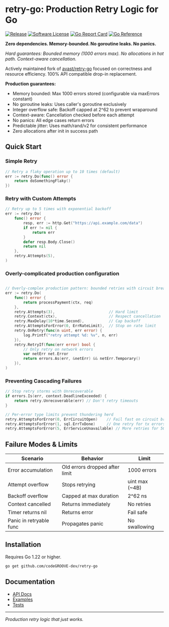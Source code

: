 # retry-go: Production Retry Logic for Go

[![Release](https://img.shields.io/github/release/codeGROOVE-dev/retry-go.svg?style=flat-square)](https://github.com/codeGROOVE-dev/retry-go/releases/latest)
[![Software License](https://img.shields.io/badge/license-MIT-brightgreen.svg?style=flat-square)](LICENSE.md)
[![Go Report Card](https://goreportcard.com/badge/github.com/codeGROOVE-dev/retry-go?style=flat-square)](https://goreportcard.com/report/github.com/codeGROOVE-dev/retry-go)
[![Go Reference](https://pkg.go.dev/badge/github.com/codeGROOVE-dev/retry-go.svg)](https://pkg.go.dev/github.com/codeGROOVE-dev/retry-go)

**Zero dependencies. Memory-bounded. No goroutine leaks. No panics.**

*Hard guarantees: Bounded memory (1000 errors max). No allocations in hot path. Context-aware cancellation.*

Actively maintained fork of [avast/retry-go](https://github.com/avast/retry-go) focused on correctness and resource efficiency. 100% API compatible drop-in replacement.

**Production guarantees:**
- Memory bounded: Max 1000 errors stored (configurable via maxErrors constant)
- No goroutine leaks: Uses caller's goroutine exclusively
- Integer overflow safe: Backoff capped at 2^62 to prevent wraparound
- Context-aware: Cancellation checked before each attempt
- No panics: All edge cases return errors
- Predictable jitter: Uses math/rand/v2 for consistent performance
- Zero allocations after init in success path

## Quick Start

### Simple Retry

```go
// Retry a flaky operation up to 10 times (default)
err := retry.Do(func() error {
    return doSomethingFlaky()
})
```

### Retry with Custom Attempts

```go
// Retry up to 5 times with exponential backoff
err := retry.Do(
    func() error {
        resp, err := http.Get("https://api.example.com/data")
        if err != nil {
            return err
        }
        defer resp.Body.Close()
        return nil
    },
    retry.Attempts(5),
)
```

### Overly-complicated production configuration

```go

// Overly-complex production pattern: bounded retries with circuit breaking
err := retry.Do(
    func() error {
        return processPayment(ctx, req)
    },
    retry.Attempts(3),                        // Hard limit
    retry.Context(ctx),                       // Respect cancellation
    retry.MaxDelay(10*time.Second),           // Cap backoff
    retry.AttemptsForError(0, ErrRateLimit),  // Stop on rate limit
    retry.OnRetry(func(n uint, err error) {
        log.Printf("retry attempt %d: %v", n, err)
    }),
    retry.RetryIf(func(err error) bool {
        // Only retry on network errors
        var netErr net.Error
        return errors.As(err, &netErr) && netErr.Temporary()
    }),
)
```

### Preventing Cascading Failures

```go
// Stop retry storms with Unrecoverable
if errors.Is(err, context.DeadlineExceeded) {
    return retry.Unrecoverable(err) // Don't retry timeouts
}

// Per-error type limits prevent thundering herd
retry.AttemptsForError(0, ErrCircuitOpen)    // Fail fast on circuit breaker
retry.AttemptsForError(1, sql.ErrTxDone)     // One retry for tx errors
retry.AttemptsForError(5, ErrServiceUnavailable) // More retries for 503s
```

## Failure Modes & Limits

| Scenario | Behavior | Limit |
|----------|----------|-------|
| Error accumulation | Old errors dropped after limit | 1000 errors |
| Attempt overflow | Stops retrying | uint max (~4B) |
| Backoff overflow | Capped at max duration | 2^62 ns |
| Context cancelled | Returns immediately | No retries |
| Timer returns nil | Returns error | Fail safe |
| Panic in retryable func | Propagates panic | No swallowing |

## Installation

Requires Go 1.22 or higher.

```bash
go get github.com/codeGROOVE-dev/retry-go
```

## Documentation

- [API Docs](https://pkg.go.dev/github.com/codeGROOVE-dev/retry-go)
- [Examples](https://github.com/codeGROOVE-dev/retry-go/tree/master/examples)
- [Tests](https://github.com/codeGROOVE-dev/retry-go/tree/master/retry_test.go)

---

*Production retry logic that just works.*
